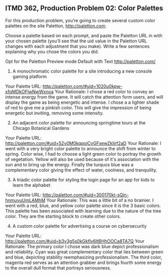 ## ITMD 362, Production Problem 02: Color Palettes

For this production problem, you’re going to create several custom color palettes on the site
Paletton, http://paletton.com.

Choose a palette based on each prompt, and paste the Paletton URL in with your chosen palette
(you’ll see that the uid value in the Paletton URL changes with each adjustment that you make).
Write a few sentences explaining why you chose the colors you did.

Opt for the Paletton Preview mode Default with Text http://paletton.com/

1. A monochromatic color palette for a site introducing a new console gaming platform

Your Palette URL: http://paletton.com/#uid=1020u0kpw-xfqMDkOFlwNwWxnoa
Your Rationale: I chose a red color to convey an intense energy from the game. It will catch the attention
form users, and will display the game as being energetic and intense. I chose a a lighter shade of red to give
me a pinkish color. This will give the impression of being energetic but inviting, removing some intensity.

2. An adjacent color palette for announcing springtime tours at the Chicago Botanical Gardens

Your Palette URL: http://paletton.com/#uid=52v0M0kqpojCvGFxewZkIirf2aD
Your Rationale: I went with a very bright color palette to announce the shift from winter to spring. Color wise, I had to choose a light green color to portray the growth of vegetation. Yellow will also be used because of it's association with the sun and to bring up the energy. Finally the turquos blue was a complementary color giving the effect of water, coolness, and tranquility.

3. A triadic color palette for styling the login page for an app for kids to learn the alphabet

Your Palette URL: http://paletton.com/#uid=300170kt-sQin-hnmuyuUmLAMhM
Your Rationale: This was a little bit of a no brainier. I went with a red, blue, and yellow color palette since it is the 3 basic colors. This palette has been associated with learning due to the nature of the tree color. They are the starting block to create other colors.

4. A custom color palette for advertising a course on cybersecurity

Your Palette URL: http://paletton.com/#uid=b3y3g5s0kGkflv6ltBHhOOCa8TA7Q
Your Rationale: The primary color I chose was dark blue depict professionalism and reliability. Cyan was great complementary color that lies between green and blue, depicting stability reemphasizing professionalism. The third color, magenta red serves as an attention grabber and brings fourth some energy to the overall dull format that portrays seriousness.
